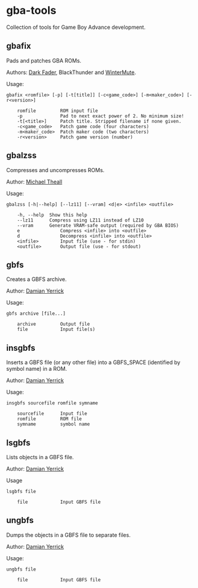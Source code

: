 # gba-tools

Collection of tools for Game Boy Advance development.

## gbafix

Pads and patches GBA ROMs.

Authors: [Dark Fader](https://github.com/darkfader), BlackThunder and [WinterMute](https://github.com/WinterMute).

Usage:
```
gbafix <romfile> [-p] [-t[title]] [-c<game_code>] [-m<maker_code>] [-r<version>]

    romfile         ROM input file
    -p              Pad to next exact power of 2. No minimum size!
    -t[<title>]     Patch title. Stripped filename if none given.
    -c<game_code>   Patch game code (four characters)
    -m<maker_code>  Patch maker code (two characters)
    -r<version>     Patch game version (number)
```

## gbalzss

Compresses and uncompresses ROMs.

Author: [Michael Theall](https://github.com/mtheall)

Usage:
```
gbalzss [-h|--help] [--lz11] [--vram] <d|e> <infile> <outfile>

    -h, --help  Show this help
    --lz11      Compress using LZ11 instead of LZ10
    --vram      Generate VRAM-safe output (required by GBA BIOS)
    e               Compress <infile> into <outfile>
    d               Decompress <infile> into <outfile>
    <infile>        Input file (use - for stdin)
    <outfile>       Output file (use - for stdout)
```

## gbfs

Creates a GBFS archive.

Author: [Damian Yerrick](https://github.com/pinobatch)

Usage:
```
gbfs archive [file...]

    archive         Output file
    file            Input file(s)
```

## insgbfs

Inserts a GBFS file (or any other file) into a GBFS_SPACE (identified by symbol name) in a ROM.

Author: [Damian Yerrick](https://github.com/pinobatch)

Usage:
```
insgbfs sourcefile romfile symname

    sourcefile      Input file
    romfile         ROM file
    symname         symbol name
```

## lsgbfs

Lists objects in a GBFS file.

Author: [Damian Yerrick](https://github.com/pinobatch)

Usage
```
lsgbfs file

    file            Input GBFS file
```

## ungbfs

Dumps the objects in a GBFS file to separate files.

Author: [Damian Yerrick](https://github.com/pinobatch)

Usage:
```
ungbfs file

    file            Input GBFS file
```
